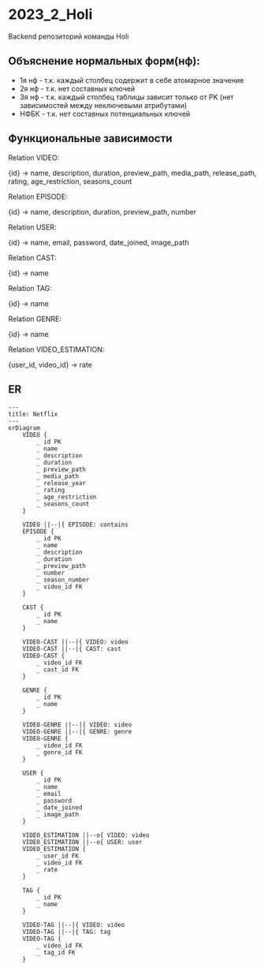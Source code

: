 # 2023_2_Holi
Backend репозиторий команды Holi

## Объяснение нормальных форм(нф):

- 1я нф - т.к. каждый столбец содержит в себе атомарное значение
- 2я нф -  т.к. нет составных ключей
- 3я нф - т.к. каждый столбец таблицы зависит только от PK (нет зависимостей между неключевыми атрибутами)
- НФБК - т.к. нет составных потенциальных ключей

## Функциональные зависимости

Relation VIDEO:

{id} -> name, description, duration, preview_path, media_path, release_path, rating, age_restriction, seasons_count

Relation EPISODE:

{id} -> name, description, duration, preview_path, number

Relation USER:

{id} -> name, email, password, date_joined, image_path

Relation CAST:

{id} -> name

Relation TAG:

{id} -> name

Relation GENRE:

{id} -> name

Relation VIDEO_ESTIMATION:

{user_id, video_id} -> rate


## ER

```mermaid
---
title: Netflix
---
erDiagram
    VIDEO {
        _ id PK
        _ name 
        _ description
        _ duration
        _ preview_path
        _ media_path
        _ release_year
        _ rating
        _ age_restriction
        _ seasons_count
    }
    
    VIDEO ||--|{ EPISODE: contains
    EPISODE {
        _ id PK
        _ name 
        _ description
        _ duration
        _ preview_path
        _ number
        _ season_number
        _ video_id FK
    }

    CAST {
        _ id PK
        _ name
    }

    VIDEO-CAST ||--|{ VIDEO: video
    VIDEO-CAST ||--|{ CAST: cast
    VIDEO-CAST {
        _ video_id FK
        _ cast_id FK
    }
    
    GENRE {
        _ id PK
        _ name
    }

    VIDEO-GENRE ||--|{ VIDEO: video 
    VIDEO-GENRE ||--|{ GENRE: genre
    VIDEO-GENRE {
        _ video_id FK
        _ genre_id FK
    }

    USER {
        _ id PK
        _ name
        _ email
        _ password
        _ date_joined
        _ image_path
    }
    
    VIDEO_ESTIMATION ||--o{ VIDEO: video 
    VIDEO_ESTIMATION ||--o{ USER: user
    VIDEO_ESTIMATION {
        _ user_id FK
        _ video_id FK
        _ rate
    }

    TAG {
        _ id PK
        _ name
    }

    VIDEO-TAG ||--|{ VIDEO: video
    VIDEO-TAG ||--|{ TAG: tag
    VIDEO-TAG {
        _ video_id FK
        _ tag_id FK
    }
    

```

